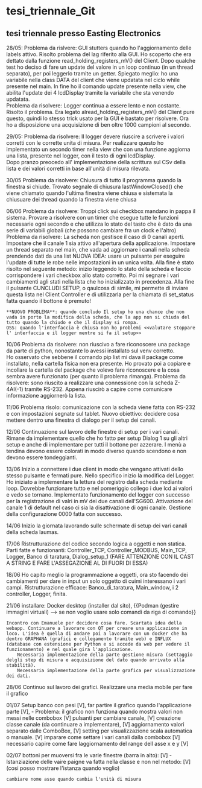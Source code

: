 # tesi_triennale_Git

## tesi triennale presso Easting Electronics


28/05:
    Problema da rislvere: GUI stutters quando ho l'aggiornamento delle labels attivo. 
        Risolto problema del lag riferito alla GUI. Ho scoperto che era dettato dalla funzione read_holding_registers_mV() del Client. Dopo qualche test ho deciso di fare un update del valore in un loop continuo (in un thread separato), per poi leggerlo tramite un getter.
        Spiegato meglio: ho una variabile nella class DATA del client che viene updatata nel ciclo while presente nel main. In fine ho il comando update presente nella view, che abilita l'update dei 4 lcdDisplay tramite la variabile che sta venendo updatata.   
    Problema da risolvere: Logger continua a essere lento e non costante.
        Risolto il problema. Era legato alread_holding_registers_mV() del Client pure questo, quindi lo stesso trick usato per la GUI è bastato per risolvere. Ora ho a disposizione una acquisizione di ben oltre 1000 campioni al secondo.

29/05:
    Problema da risolvere: Il logger devere riuscire a scrivere i valori corretti con le corrette unita di misura. 
        Per realizzare questo ho implementato un secondo timer nella view che con una funzione aggiorna una lista, presente nel logger, con il testo di ogni lcdDisplay.  
        Dopo pranzo preocedo all' implementazione della scrittura sul CSv della lista e dei valori corretti in base all'unità di misura rilevata.

30/05
    Problema da risolvere: Chiusura di tutto il programma quando la finestra si chiude.
        Trovato segnale di chiusura lastWindowClosed() che viene chiamato quando l'ultima finestra viene chiusa e sistemata la chiusuare dei thread quando la finestra viene chiusa

06/06
    Problema da risolvere: Troppi click sui checkbox mandano in pappa il sistema.
        Provare a risolvere con un timer che esegue tutte le funzioni necessarie ogni secondo e che utilizza lo stato del tasto che è dato da una serie di variabili globali (che possono cambiare fra un clock e l'altro)
    Problema da risolvere: La scheda non gestisce il caso di 0 canali aperti.
        Impostare che il canale 1 sia attivo all'apertura della applicazione.
        Impostare un thread separato nel main, che vada ad aggiornare i canali nella scheda prendendo dati da una list
        NUOVA IDEA: usare un pulsante per eseguire l'update di tutte le robe nelle impostazioni in un unica volta.
        Alla fine è stato risolto nel seguente metodo: inizio leggendo lo stato della scheda e faccio corrispondere i vari checkbox allo stato corretto. Poi mi segnare i vari cambiamenti agli stati nella lista che ho inizializzato in precedenza. Alla fine il pulsante CUNCLUDI SETUP, o qaulcosa di simile, mi permette di inviare questa lista nel Client Controller e di utilizzarla per la chiamata di set_status fatta quando il bottone è premuto!    

    **NUOVO PROBLEMA**: quando concludo Il setup ho una chance che non vada in porto la modifica della scheda, che la app non si chiuda del tutto quando la chiudo e che il display si rompa.  
    OSS: quando l'interfaccia è chiusa non ho problemi <<valutare stoppare l' interfaccia e il logger mentre si fa il setup>>

10/06 
    Problema da risolvere: non riuscivo a fare riconoscere una package da parte di python, nonostante lo avessi installato sul venv corretto.   
        Ho osservato che sebbene il comando pip list mi dava il package come installato, nella cartella fisica non era presente. Ho provato poi a copiare e incollare la cartella del package che volevo fare riconoscere e la cosa sembra avere funzionato (per quanto il problema rimanga).
    Problema da risolvere: sono riuscito a realizzare una connessione con la scheda Z-4AI(-1) tramite RS-232.
        Appena riuscirò a capire come comunicare informazione aggiornerò la lista.

11/06
    Problema risolo: comunicazione con la scheda viene fatta con RS-232 e con impostazioni segnate sul tablet.
    Nuovo obiettivo: decidere cosa mettere dentro una finestra di dialogo per il setup dei canali.

12/06
    Continuazione sul lavoro delle finestre di setup per i vari canali.
    Rimane da implementare quello che ho fatto per setup Dialog 1 su gli altri setup e anche di implementare per tutti il bottone per azzerare.
    I menù a tendina devono essere colorati in modo diverso quando scendono e non devono essere tondeggianti.

13/06
    Inizio a connettere i due client in modo che vengano attivati dello stesso pulsante e fermati pure.
    Nello specifico inizio la modifica del Logger.
    Ho iniziato a implementare la lettura del registro dalla scheda mediante loop. Dovrebbe funzionare tutto e nel pomeriggio collego i due lcd ai valori e vedo se tornano.
    Implementato funzionamento del logger con successo per la registrazione di valri in mV dei due canali dell'SG600.
    Attivazione del canale 1 di default nel caso ci sia la disattivazione di ogni canale.
    Gestione della configurazione 0000 fatta con successo. 

14/06
    Inizio la giornata lavorando sulle schermate di setup dei vari canali della scheda laumas.

17/06
    Ristrutturazione del codice secondo logica a oggetti e non statica.
    Parti fatte e funzionanti: Controller_TCP, Controller_MODBUS, Main_TCP, Logger, Banco di taratura, Dialog_setup_1
    (FARE ATTENZIONE CON IL CAST A STRING E FARE L'ASSEGAZIONE AL DI FUORI DI ESSA)
    
18/06
    Ho capito meglio la programmazione a oggetti, ora sto facendo dei cambiamenti per dare in input un solo oggetto di cuimi interessano i vari campi.
    Ristrutturazione efficace: Banco_di_taratura, Main_window, i 2 controller, Logger, finita.

21/06
    installare: Docker desktop (installer dal sito),
                {{Podman (gestire immagini virtuali) --> se non voglio usare solo comandi da riga di comando}}

    Incontro con Emanuele per decidere cosa fare. Scartata idea della webapp. Continuare a lavorare con QT per creare una applicazione in loco. L'idea è quella di andare poi a lavorare con un docker che ha dentro GRAPHANA (grafici e collegamento tramite web) e INFLUX (database con estensione per Python e si accede da web per vedere il funzionamento) e nel quale gira l'applicazione.
        Necessaria implementazione della parte gestione misura (settaggio delgli step di misura e acquisizione del dato quando arrivato alla stabilità).
        Necessaria implementazione della parte grafica per visualizzazione dei dati.

28/06
    Continuo sul lavoro dei grafici. Realizzare una media mobile per fare il grafico

01/07
    Setup banco con pesi [V], 
    far partire il grafico quando l'applicazione parte [V],
    - Problema: il grafico non funziona quando mostra valori non messi nelle combobox [V]
    pulsanti per cambiare canale, [V]
    creazione classe canale (da continuare a implementare), [V]
    aggiornamento valori separato dalle ComboBox, [V]
    setting per visualizzazione scala automatica o manuale. [V]
    imparare come settare i vari canali dalla combobox [V]
    necessario capire come fare laggiornamento del range dell asse x e y [V]

02/07
    bottoni per muoversi fra le varie finestre (barra in alto): [V]
        - Istanziazione delle vaire paigne va fatta nella classe e non nel metodo: [V]
          (cosi posso mostrare l'istanza quando voglio)

    cambiare nome asse quando cambia l'unità di misura